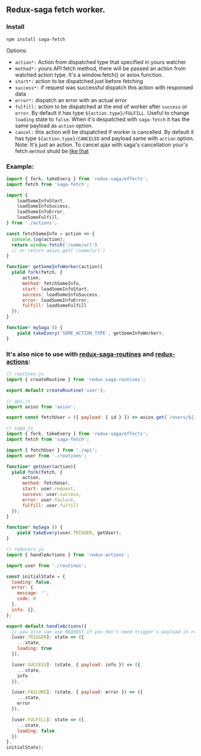 ## Redux-saga fetch worker.

### Install 

```
npm install saga-fetch
```

Options:
- `action*:` Action from dispatched type that specified in yours watcher
- `method*:` yours API fetch method, there will be passed an action from watched action type. It's a window.fetch() or axios function.
- `start*:` action to be dispatched just before fetching
- `success*:` if request was successful dispatch this action with responsed data
- `error*:` dispatch an error with an actual error
- `fulfill:` action to be dispatched at the end of worker after `success` or `error`. By default it has type `${action.type}/FULFILL`. Useful to change `loading` state to `false`. When it's despatched with `saga-fetch` it has the same payload as `action` option.
- `cancel:` this action will be dispatched if worker is cancelled. By default it has type `${action.type}/CANCELED` and payload same with `action` option. Note: It's just an action. To cancel ajax with saga's cancellation your's fetch `method` shuld be [like that](https://gist.github.com/shapkarin/5dfb7dd134fca1e51fdcef1fd24a8adf)

### Example:
```js
import { fork, takeEvery } from 'redux-saga/effects';
import fetch from 'saga-fetch';

import {
    loadSomeInfoStart,
    loadSomeInfoSuccess,
    loadSomeInfoError,
    loadSomeFulfill,
} from './actions';

const fetchSomeInfo = action => {
  console.log(action);
  return window.fetch('/some/url')
  // or return axios.get('/some/url')
}

function* getSomeInfoWorker(action){
  yield fork(fetch, {
      action,
      method: fetchSomeInfo,
      start: loadSomeInfoStart,
      success: loadSomeInfoSuccess,
      error: loadSomeInfoError,
      fulfill: loadSomeFulfill
  });
}

function* mySaga () {
    yield takeEvery('SOME_ACTION_TYPE', getSomeInfoWorker);
}
```

### It's also nice to use with [redux-saga-routines](https://www.npmjs.com/package/redux-saga-routines) and [redux-actions](http://npmjs.com/package/redux-actions):

```js
// routines.js
import { createRoutine } from 'redux-saga-routines';

export default createRoutine('user');
```

```js
// api.js
import axios from 'axios';

export const fetchUser = ({ payload: { id } }) => axios.get(`/users/${id}`)
```

```js
// saga.js
import { fork, takeEvery } from 'redux-saga/effects';
import fetch from 'saga-fetch';

import { fetchUser } from './api';
import user from './routines';

function* getUser(action){
  yield fork(fetch, {
      action,
      method: fetchUser,
      start: user.request,
      success: user.success,
      error: user.failure,
      fulfill: user.fulfill
  });
}

function* mySaga () {
    yield takeEvery(user.TRIGGER, getUser);
}
```

```js
// reducers.js
import { handleActions } from 'redux-actions';

import user from './routines';

const initialState = {
  loading: false,
  error: {
    message: '',
    code: 0
  },
  info: {},
};

export default handleActions({
  // you also can use REQUEST if you don't need trigger's payload in reducer
  [user.TRIGGER]: state => ({
    ...state,
    loading: true
  }),

  [user.SUCCESS]: (state, { payload: info }) => ({
    ...state,
    info
  }),

  [user.FAILURE]: (state, { payload: error }) => ({
    ...state,
    error
  }),

  [user.FULFILL]: state => ({
    ...state,
    loading: false
  })
},
initialState);

```